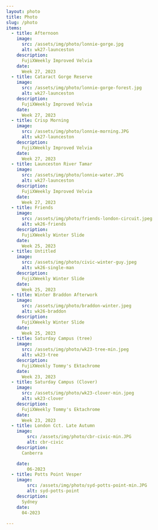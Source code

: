 ```yaml
---
layout: photo
title: Photo
slug: /photo
items:  
  - title: Afternoon
    image: 
      src: /assets/img/photo/lonnie-gorge.jpg
      alt: wk27-launceston
    description:
      FujiXWeekly Improved Velvia
    date:
      Week 27, 2023
  - title: Cataract Gorge Reserve
    image: 
      src: /assets/img/photo/lonnie-gorge-forest.jpg
      alt: wk27-launceston
    description:
      FujiXWeekly Improved Velvia
    date:
      Week 27, 2023
  - title: Crisp Morning
    image: 
      src: /assets/img/photo/lonnie-morning.JPG
      alt: wk27-launceston
    description:
      FujiXWeekly Improved Velvia
    date:
      Week 27, 2023
  - title: Launceston River Tamar
    image: 
      src: /assets/img/photo/lonnie-water.JPG
      alt: wk27-launceston
    description:
      FujiXWeekly Improved Velvia
    date:
      Week 27, 2023
  - title: Friends
    image: 
      src: /assets/img/photo/friends-london-circuit.jpeg
      alt: wk26-friends
    description:
      FujiXWeekly Winter Slide
    date:
      Week 25, 2023
  - title: Untitled
    image: 
      src: /assets/img/photo/civic-winter-guy.jpeg
      alt: wk26-single-man
    description:
      FujiXWeekly Winter Slide
    date:
      Week 25, 2023
  - title: Winter Braddon Afterwork
    image: 
      src: /assets/img/photo/braddon-winter.jpeg
      alt: wk26-braddon
    description:
      FujiXWeekly Winter Slide
    date:
      Week 25, 2023
  - title: Saturday Campus (tree)
    image: 
      src: /assets/img/photo/wk23-tree-min.jpeg
      alt: wk23-tree
    description:
      FujiXWeekly Tommy's Ektachrome
    date:
      Week 23, 2023
  - title: Saturday Campus (Clover)
    image: 
      src: /assets/img/photo/wk23-clover-min.jpeg
      alt: wk23-clover
    description:
      FujiXWeekly Tommy's Ektachrome
    date:
      Week 23, 2023
  - title: London Cct. Late Autumn
    image: 
        src: /assets/img/photo/cbr-civic-min.JPG
        alt: cbr-civic
    description:
      Canberra

    date:
        06-2023
  - title: Potts Point Vesper
    image: 
        src: /assets/img/photo/syd-potts-point-min.JPG
        alt: syd-potts-point
    description:
      Sydney
    date:
      04-2023
      
---
```

